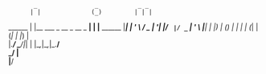            _                _           _ _              
          | |              (_)         | | |             
  ______  | |__   ___  _ __ _  __ _  __| | |__    ______ 
 |______| | '_ \ / _ \| '__| |/ _` |/ _` | '_ \  |______|
          | |_) | (_) | |  | | (_| | (_| | |_) |         
          |_.__/ \___/|_|  | |\__,_|\__,_|_.__/          
                          _/ |                           
                         |__/                            
